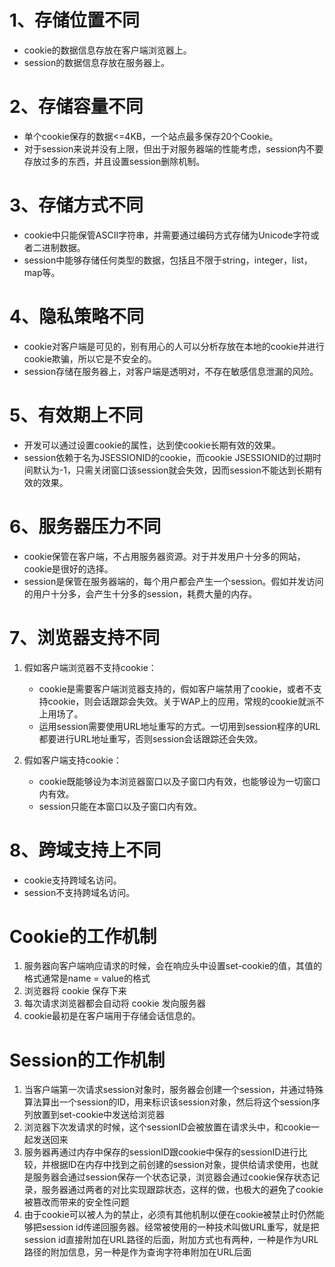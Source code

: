 # 1、存储位置不同
- cookie的数据信息存放在客户端浏览器上。
- session的数据信息存放在服务器上。

# 2、存储容量不同
- 单个cookie保存的数据<=4KB，一个站点最多保存20个Cookie。
- 对于session来说并没有上限，但出于对服务器端的性能考虑，session内不要存放过多的东西，并且设置session删除机制。

# 3、存储方式不同
- cookie中只能保管ASCII字符串，并需要通过编码方式存储为Unicode字符或者二进制数据。
- session中能够存储任何类型的数据，包括且不限于string，integer，list，map等。

# 4、隐私策略不同
- cookie对客户端是可见的，别有用心的人可以分析存放在本地的cookie并进行cookie欺骗，所以它是不安全的。
- session存储在服务器上，对客户端是透明对，不存在敏感信息泄漏的风险。

# 5、有效期上不同
- 开发可以通过设置cookie的属性，达到使cookie长期有效的效果。
- session依赖于名为JSESSIONID的cookie，而cookie JSESSIONID的过期时间默认为-1，只需关闭窗口该session就会失效，因而session不能达到长期有效的效果。

# 6、服务器压力不同
- cookie保管在客户端，不占用服务器资源。对于并发用户十分多的网站，cookie是很好的选择。
- session是保管在服务器端的，每个用户都会产生一个session。假如并发访问的用户十分多，会产生十分多的session，耗费大量的内存。

# 7、浏览器支持不同
1. 假如客户端浏览器不支持cookie：
    - cookie是需要客户端浏览器支持的，假如客户端禁用了cookie，或者不支持cookie，则会话跟踪会失效。关于WAP上的应用，常规的cookie就派不上用场了。
    - 运用session需要使用URL地址重写的方式。一切用到session程序的URL都要进行URL地址重写，否则session会话跟踪还会失效。

2. 假如客户端支持cookie：
    - cookie既能够设为本浏览器窗口以及子窗口内有效，也能够设为一切窗口内有效。
    - session只能在本窗口以及子窗口内有效。

# 8、跨域支持上不同
- cookie支持跨域名访问。
- session不支持跨域名访问。

# Cookie的工作机制
1. 服务器向客户端响应请求的时候，会在响应头中设置set-cookie的值，其值的格式通常是name = value的格式
2. 浏览器将 cookie 保存下来
3. 每次请求浏览器都会自动将 cookie 发向服务器
4. cookie最初是在客户端用于存储会话信息的。

# Session的工作机制
1. 当客户端第一次请求session对象时，服务器会创建一个session，并通过特殊算法算出一个session的ID，用来标识该session对象，然后将这个session序列放置到set-cookie中发送给浏览器
2. 浏览器下次发请求的时候，这个sessionID会被放置在请求头中，和cookie一起发送回来
3. 服务器再通过内存中保存的sessionID跟cookie中保存的sessionID进行比较，并根据ID在内存中找到之前创建的session对象，提供给请求使用，也就是服务器会通过session保存一个状态记录，浏览器会通过cookie保存状态记录，服务器通过两者的对比实现跟踪状态，这样的做，也极大的避免了cookie被篡改而带来的安全性问题
4. 由于cookie可以被人为的禁止，必须有其他机制以便在cookie被禁止时仍然能够把session id传递回服务器。经常被使用的一种技术叫做URL重写，就是把session id直接附加在URL路径的后面，附加方式也有两种，一种是作为URL路径的附加信息，另一种是作为查询字符串附加在URL后面